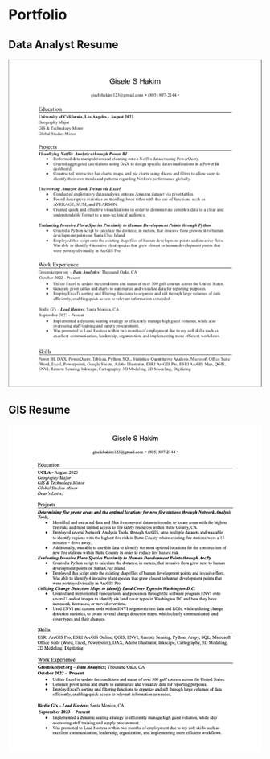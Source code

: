 # Portfolio

## Data Analyst Resume
![image](https://github.com/GiseleHakim/Portfolio/blob/main/Data%20Analyst%20Resume.png)
## GIS Resume
![image](https://raw.githubusercontent.com/GiseleHakim/Portfolio/main/Screen%20Shot%202024-09-07%20at%208.01.19%20PM.png)
